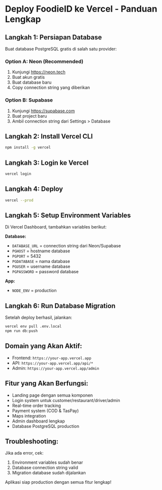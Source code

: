 # Deploy FoodieID ke Vercel - Panduan Lengkap

## Langkah 1: Persiapan Database
Buat database PostgreSQL gratis di salah satu provider:

### Option A: Neon (Recommended)
1. Kunjungi https://neon.tech
2. Buat akun gratis
3. Buat database baru
4. Copy connection string yang diberikan

### Option B: Supabase 
1. Kunjungi https://supabase.com
2. Buat project baru
3. Ambil connection string dari Settings > Database

## Langkah 2: Install Vercel CLI
```bash
npm install -g vercel
```

## Langkah 3: Login ke Vercel
```bash
vercel login
```

## Langkah 4: Deploy
```bash
vercel --prod
```

## Langkah 5: Setup Environment Variables
Di Vercel Dashboard, tambahkan variables berikut:

**Database:**
- `DATABASE_URL` = connection string dari Neon/Supabase
- `PGHOST` = hostname database
- `PGPORT` = 5432
- `PGDATABASE` = nama database
- `PGUSER` = username database
- `PGPASSWORD` = password database

**App:**
- `NODE_ENV` = production

## Langkah 6: Run Database Migration
Setelah deploy berhasil, jalankan:
```bash
vercel env pull .env.local
npm run db:push
```

## Domain yang Akan Aktif:
- Frontend: `https://your-app.vercel.app`
- API: `https://your-app.vercel.app/api/*`
- Admin: `https://your-app.vercel.app/admin`

## Fitur yang Akan Berfungsi:
- Landing page dengan semua komponen
- Login system untuk customer/restaurant/driver/admin
- Real-time order tracking
- Payment system (COD & TasPay)
- Maps integration
- Admin dashboard lengkap
- Database PostgreSQL production

## Troubleshooting:
Jika ada error, cek:
1. Environment variables sudah benar
2. Database connection string valid
3. Migration database sudah dijalankan

Aplikasi siap production dengan semua fitur lengkap!